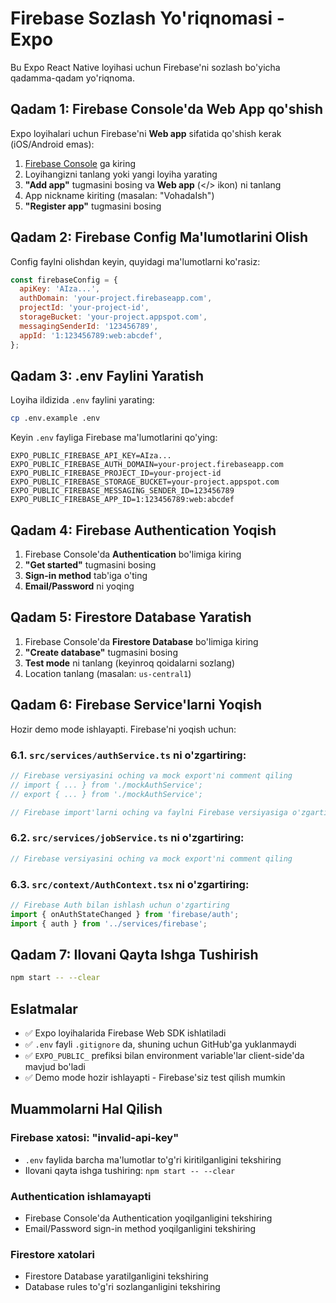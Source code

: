 # Firebase Sozlash Yo'riqnomasi - Expo

Bu Expo React Native loyihasi uchun Firebase'ni sozlash bo'yicha qadamma-qadam yo'riqnoma.

## Qadam 1: Firebase Console'da Web App qo'shish

Expo loyihalari uchun Firebase'ni **Web app** sifatida qo'shish kerak (iOS/Android emas):

1. [Firebase Console](https://console.firebase.google.com/) ga kiring
2. Loyihangizni tanlang yoki yangi loyiha yarating
3. **"Add app"** tugmasini bosing va **Web app** (</> ikon) ni tanlang
4. App nickname kiriting (masalan: "VohadaIsh")
5. **"Register app"** tugmasini bosing

## Qadam 2: Firebase Config Ma'lumotlarini Olish

Config faylni olishdan keyin, quyidagi ma'lumotlarni ko'rasiz:

```javascript
const firebaseConfig = {
  apiKey: 'AIza...',
  authDomain: 'your-project.firebaseapp.com',
  projectId: 'your-project-id',
  storageBucket: 'your-project.appspot.com',
  messagingSenderId: '123456789',
  appId: '1:123456789:web:abcdef',
};
```

## Qadam 3: .env Faylini Yaratish

Loyiha ildizida `.env` faylini yarating:

```bash
cp .env.example .env
```

Keyin `.env` fayliga Firebase ma'lumotlarini qo'ying:

```env
EXPO_PUBLIC_FIREBASE_API_KEY=AIza...
EXPO_PUBLIC_FIREBASE_AUTH_DOMAIN=your-project.firebaseapp.com
EXPO_PUBLIC_FIREBASE_PROJECT_ID=your-project-id
EXPO_PUBLIC_FIREBASE_STORAGE_BUCKET=your-project.appspot.com
EXPO_PUBLIC_FIREBASE_MESSAGING_SENDER_ID=123456789
EXPO_PUBLIC_FIREBASE_APP_ID=1:123456789:web:abcdef
```

## Qadam 4: Firebase Authentication Yoqish

1. Firebase Console'da **Authentication** bo'limiga kiring
2. **"Get started"** tugmasini bosing
3. **Sign-in method** tab'iga o'ting
4. **Email/Password** ni yoqing

## Qadam 5: Firestore Database Yaratish

1. Firebase Console'da **Firestore Database** bo'limiga kiring
2. **"Create database"** tugmasini bosing
3. **Test mode** ni tanlang (keyinroq qoidalarni sozlang)
4. Location tanlang (masalan: `us-central1`)

## Qadam 6: Firebase Service'larni Yoqish

Hozir demo mode ishlayapti. Firebase'ni yoqish uchun:

### 6.1. `src/services/authService.ts` ni o'zgartiring:

```typescript
// Firebase versiyasini oching va mock export'ni comment qiling
// import { ... } from './mockAuthService';
// export { ... } from './mockAuthService';

// Firebase import'larni oching va faylni Firebase versiyasiga o'zgartiring
```

### 6.2. `src/services/jobService.ts` ni o'zgartiring:

```typescript
// Firebase versiyasini oching va mock export'ni comment qiling
```

### 6.3. `src/context/AuthContext.tsx` ni o'zgartiring:

```typescript
// Firebase Auth bilan ishlash uchun o'zgartiring
import { onAuthStateChanged } from 'firebase/auth';
import { auth } from '../services/firebase';
```

## Qadam 7: Ilovani Qayta Ishga Tushirish

```bash
npm start -- --clear
```

## Eslatmalar

- ✅ Expo loyihalarida Firebase Web SDK ishlatiladi
- ✅ `.env` fayli `.gitignore` da, shuning uchun GitHub'ga yuklanmaydi
- ✅ `EXPO_PUBLIC_` prefiksi bilan environment variable'lar client-side'da mavjud bo'ladi
- ✅ Demo mode hozir ishlayapti - Firebase'siz test qilish mumkin

## Muammolarni Hal Qilish

### Firebase xatosi: "invalid-api-key"

- `.env` faylida barcha ma'lumotlar to'g'ri kiritilganligini tekshiring
- Ilovani qayta ishga tushiring: `npm start -- --clear`

### Authentication ishlamayapti

- Firebase Console'da Authentication yoqilganligini tekshiring
- Email/Password sign-in method yoqilganligini tekshiring

### Firestore xatolari

- Firestore Database yaratilganligini tekshiring
- Database rules to'g'ri sozlanganligini tekshiring
